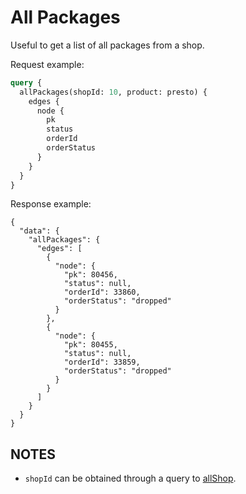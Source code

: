 # All Packages

Useful to get a list of all packages from a shop.

Request example:

```graphql
query {
  allPackages(shopId: 10, product: presto) {
    edges {
      node {
        pk
        status
        orderId
        orderStatus
      }
    }
  }
}
```

Response example:

```
{
  "data": {
    "allPackages": {
      "edges": [
        {
          "node": {
            "pk": 80456,
            "status": null,
            "orderId": 33860,
            "orderStatus": "dropped"
          }
        },
        {
          "node": {
            "pk": 80455,
            "status": null,
            "orderId": 33859,
            "orderStatus": "dropped"
          }
        }
      ]
    }
  }
}
```

## NOTES

- ```shopId``` can be obtained through a query to [allShop](/presto/all-shops).

